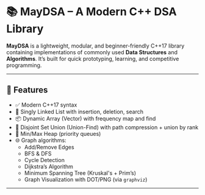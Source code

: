 # 📚 MayDSA – A Modern C++ DSA Library

**MayDSA** is a lightweight, modular, and beginner-friendly C++17 library containing implementations of commonly used **Data Structures** and **Algorithms**. It’s built for quick prototyping, learning, and competitive programming.

---

## 🚀 Features

- ✅ Modern C++17 syntax
- 🔗 Singly Linked List with insertion, deletion, search
- 📦 Dynamic Array (Vector) with frequency map and find
- 🔁 Disjoint Set Union (Union-Find) with path compression + union by rank
- 🔼 Min/Max Heap (priority queues)
- 🌐 Graph algorithms:
  - Add/Remove Edges
  - BFS & DFS
  - Cycle Detection
  - Dijkstra’s Algorithm
  - Minimum Spanning Tree (Kruskal's + Prim’s)
  - Graph Visualization with DOT/PNG (via `graphviz`)

---

